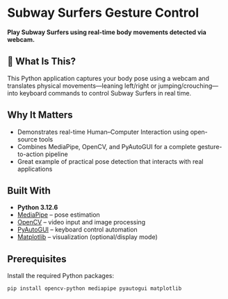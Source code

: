 # Subway Surfers Gesture Control 

**Play Subway Surfers using real-time body movements detected via webcam.**

## 🧠 What Is This?

This Python application captures your body pose using a webcam and translates physical movements—leaning left/right or jumping/crouching—into keyboard commands to control Subway Surfers in real time.

## Why It Matters

- Demonstrates real-time Human–Computer Interaction using open-source tools  
- Combines MediaPipe, OpenCV, and PyAutoGUI for a complete gesture-to-action pipeline  
- Great example of practical pose detection that interacts with real applications  

## Built With

- **Python 3.12.6**
- [MediaPipe](https://mediapipe.dev) – pose estimation  
- [OpenCV](https://opencv.org) – video input and image processing  
- [PyAutoGUI](https://pyautogui.readthedocs.io) – keyboard control automation  
- [Matplotlib](https://matplotlib.org) – visualization (optional/display mode)  

## Prerequisites

Install the required Python packages:

```bash
pip install opencv-python mediapipe pyautogui matplotlib
